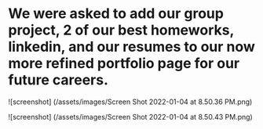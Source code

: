 # We were asked to add our group project, 2 of our best homeworks, linkedin, and our resumes to our now more refined portfolio page for our  future careers.

![screenshot] (/assets/images/Screen Shot 2022-01-04 at 8.50.36 PM.png)

![screenshot] (/assets/images/Screen Shot 2022-01-04 at 8.50.43 PM.png)
